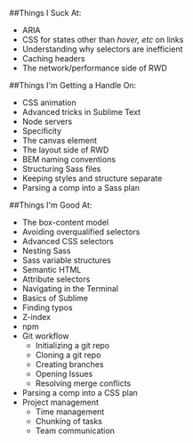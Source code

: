 ##Things I Suck At:
* ARIA
* CSS for states other than *hover, etc* on links
* Understanding why selectors are inefficient
* Caching headers
* The network/performance side of RWD

##Things I'm Getting a Handle On:
* CSS animation
* Advanced tricks in Sublime Text
* Node servers
* Specificity
* The canvas element
* The layout side of RWD
* BEM naming conventions
* Structuring Sass files
* Keeping styles and structure separate
* Parsing a comp into a Sass plan

##Things I'm Good At:
* The box-content model
* Avoiding overqualified selectors
* Advanced CSS selectors
* Nesting Sass
* Sass variable structures
* Semantic HTML
* Attribute selectors
* Navigating in the Terminal
* Basics of Sublime
* Finding typos
* Z-index
* npm
* Git workflow
  * Initializing a git repo
  * Cloning a git repo
  * Creating branches
  * Opening Issues
  * Resolving merge conflicts
* Parsing a comp into a CSS plan
* Project management
  * Time management
  * Chunking of tasks
  * Team communication

